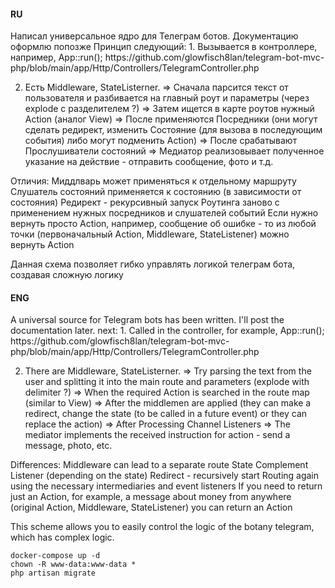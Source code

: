 <h4>RU</h4>
Написал универсальное ядро для Телеграм ботов.
Документацию оформлю попозже
Принцип следующий:
1. Вызывается в контроллере, например, App::run();
   https://github.com/glowfisch8lan/telegram-bot-mvc-php/blob/main/app/Http/Controllers/TelegramController.php

2. Есть Middleware, StateListerner.
   => Сначала парсится текст от пользователя и разбивается на главный роут и параметры (через  explode с разделителем ?)
   => Затем ищется в карте роутов нужный Action (аналог View)
   => После применяются Посредники (они могут сделать редирект, изменить Состояние (для вызова в последующим события) либо могут подменить Action)
   => После срабатывают Прослушиватели состояний
   => Медиатор реализовывает полученное указание на действие - отправить сообщение, фото и т.д.

Отличия:
Миддлварь может применяться к отдельному маршруту
Слушатель состояний применяется к состоянию (в зависимости от состояния)
Редирект - рекурсивный запуск Роутинга заново с применением нужных посредников и слушателей событий
Если нужно вернуть просто Action, например, сообщение об ошибке - то из любой точки (первоначальный Action, Middleware, StateListener) можно вернуть Action

Данная схема позволяет гибко управлять логикой телеграм бота, создавая сложную логику

<h4>ENG</h4>
<p>
A universal source for Telegram bots has been written.
I'll post the documentation later.
next:
1. Called in the controller, for example, App::run();
https://github.com/glowfisch8lan/telegram-bot-mvc-php/blob/main/app/Http/Controllers/TelegramController.php

2. There are Middleware, StateListerner.
   => Try parsing the text from the user and splitting it into the main route and parameters (explode with delimiter ?)
   => When the required Action is searched in the route map (similar to View)
   => After the middlemen are applied (they can make a redirect, change the state (to be called in a future event) or they can replace the action)
   => After Processing Channel Listeners
   => The mediator implements the received instruction for action - send a message, photo, etc.

Differences:
Middleware can lead to a separate route
State Complement Listener (depending on the state)
Redirect - recursively start Routing again using the necessary intermediaries and event listeners
If you need to return just an Action, for example, a message about money from anywhere (original Action, Middleware, StateListener) you can return an Action

This scheme allows you to easily control the logic of the botany telegram, which has complex logic.</p>

````
docker-compose up -d
chown -R www-data:www-data *
php artisan migrate
````
